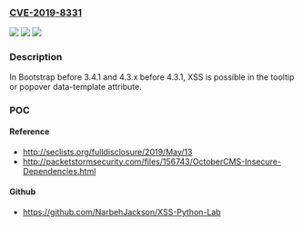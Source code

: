 ### [CVE-2019-8331](https://cve.mitre.org/cgi-bin/cvename.cgi?name=CVE-2019-8331)
![](https://img.shields.io/static/v1?label=Product&message=n%2Fa&color=blue)
![](https://img.shields.io/static/v1?label=Version&message=n%2Fa&color=blue)
![](https://img.shields.io/static/v1?label=Vulnerability&message=n%2Fa&color=brighgreen)

### Description

In Bootstrap before 3.4.1 and 4.3.x before 4.3.1, XSS is possible in the tooltip or popover data-template attribute.

### POC

#### Reference
- http://seclists.org/fulldisclosure/2019/May/13
- http://packetstormsecurity.com/files/156743/OctoberCMS-Insecure-Dependencies.html

#### Github
- https://github.com/NarbehJackson/XSS-Python-Lab

